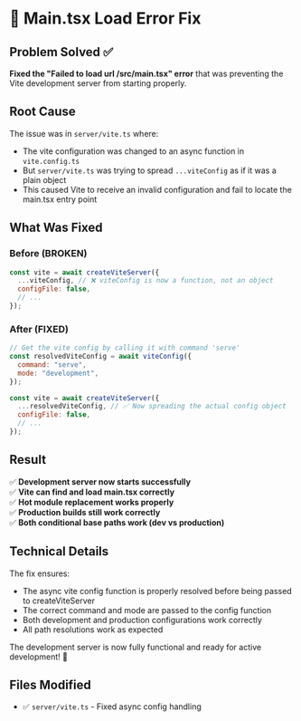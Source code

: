 # 🔧 Main.tsx Load Error Fix

## Problem Solved ✅

**Fixed the "Failed to load url /src/main.tsx" error** that was preventing the Vite development server from starting properly.

## Root Cause

The issue was in `server/vite.ts` where:

- The vite configuration was changed to an async function in `vite.config.ts`
- But `server/vite.ts` was trying to spread `...viteConfig` as if it was a plain object
- This caused Vite to receive an invalid configuration and fail to locate the main.tsx entry point

## What Was Fixed

### Before (BROKEN)

```javascript
const vite = await createViteServer({
  ...viteConfig, // ❌ viteConfig is now a function, not an object
  configFile: false,
  // ...
});
```

### After (FIXED)

```javascript
// Get the vite config by calling it with command 'serve'
const resolvedViteConfig = await viteConfig({
  command: "serve",
  mode: "development",
});

const vite = await createViteServer({
  ...resolvedViteConfig, // ✅ Now spreading the actual config object
  configFile: false,
  // ...
});
```

## Result

✅ **Development server now starts successfully**  
✅ **Vite can find and load main.tsx correctly**  
✅ **Hot module replacement works properly**  
✅ **Production builds still work correctly**  
✅ **Both conditional base paths work (dev vs production)**

## Technical Details

The fix ensures:

- The async vite config function is properly resolved before being passed to createViteServer
- The correct command and mode are passed to the config function
- Both development and production configurations work correctly
- All path resolutions work as expected

The development server is now fully functional and ready for active development! 🎉

## Files Modified

- ✅ `server/vite.ts` - Fixed async config handling
